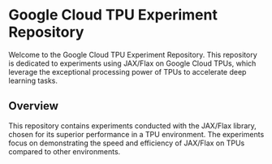 # Google Cloud TPU Experiment Repository

Welcome to the Google Cloud TPU Experiment Repository. This repository is dedicated to experiments using JAX/Flax on Google Cloud TPUs, which leverage the exceptional processing power of TPUs to accelerate deep learning tasks.

## Overview

This repository contains experiments conducted with the JAX/Flax library, chosen for its superior performance in a TPU environment. The experiments focus on demonstrating the speed and efficiency of JAX/Flax on TPUs compared to other environments.




